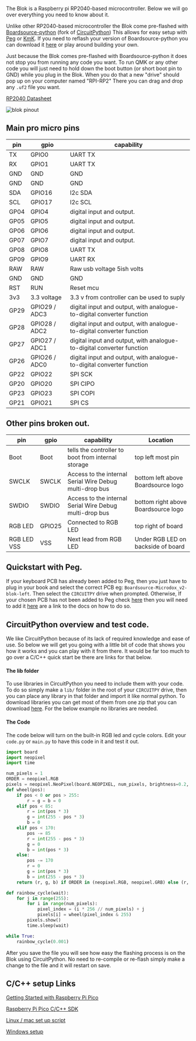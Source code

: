 The Blok is a Raspberry pi RP2040-based microcontroller. Below we will go over
everything you need to know about it.

Unlike other RP2040-based microcontroller the Blok come pre-flashed with
[Boardsource-python](https://github.com/boardsource/bs-python) (fork of
[CircuitPython](https://circuitpython.org/)) This allows for easy setup with
[Peg](https://peg.software/) or [KmK](https://www.kmkfw.io/). If you need to
reflash your version of Boardsource-python you can download it
[here](https://peg.software/api/blok.uf2) or play around building your own.

Just because the Blok comes pre-flashed with Boardsource-python it does not stop
you from running any code you want. To run QMK or any other code you will just
need to hold down the boot button (or short boot pin to GND) while you plug in
the Blok. When you do that a new "drive" should pop up on your computer named
"RPI-RP2" There you can drag and drop any `.uf2` file you want.

[RP2040
Datasheet](https://datasheets.raspberrypi.com/rp2040/rp2040-datasheet.pdf)

![blok
pinout](https://boardsource.imgix.net/617d3ea0-dd21-11ec-8169-f7a98d6afdaa.png)

## Main pro micro pins

| pin  | gpio          | capability                                                            |
|------|---------------|-----------------------------------------------------------------------|
| TX   | GPIO0         | UART TX                                                               |
| RX   | GPIO1         | UART TX                                                               |
| GND  | GND           | GND                                                                   |
| GND  | GND           | GND                                                                   |
| SDA  | GPIO16        | I2c SDA                                                               |
| SCL  | GPIO17        | I2c SCL                                                               |
| GP04 | GPIO4         | digital input and output.                                             |
| GP05 | GPIO5         | digital input and output.                                             |
| GP06 | GPIO6         | digital input and output.                                             |
| GP07 | GPIO7         | digital input and output.                                             |
| GP08 | GPIO8         | UART TX                                                               |
| GP09 | GPIO9         | UART RX                                                               |
| RAW  | RAW           | Raw usb voltage 5ish volts                                            |
| GND  | GND           | GND                                                                   |
| RST  | RUN           | Reset mcu                                                             |
| 3v3  | 3.3 voltage   | 3.3 v from controller can be used to suply                            |
| GP29 | GPIO29 / ADC3 | digital input and output, with analogue-to-digital converter function |
| GP28 | GPIO28 / ADC2 | digital input and output, with analogue-to-digital converter function |
| GP27 | GPIO27 / ADC1 | digital input and output, with analogue-to-digital converter function |
| GP26 | GPIO26 / ADC0 | digital input and output, with analogue-to-digital converter function |
| GP22 | GPIO22        | SPI SCK                                                               |
| GP20 | GPIO20        | SPI CIPO                                                              |
| GP23 | GPIO23        | SPI COPI                                                              |
| GP21 | GPIO21        | SPI CS                                                                |


## Other pins broken out.

| pin         | gpio   | capability                                              | Location                            |
|-------------|--------|---------------------------------------------------------|-------------------------------------|
| Boot        | Boot   | tells the controller to boot from internal storage      | top left most pin                   |
| SWCLK       | SWCLK  | Access to the internal Serial Wire Debug multi-drop bus | bottom left above Boardsource logo  |
| SWDIO       | SWDIO  | Access to the internal Serial Wire Debug multi-drop bus | bottom right above Boardsource logo |
| RGB LED     | GPIO25 | Connected to RGB LED                                    | top right of board                  |
| RGB LED VSS | VSS    | Next lead from RGB LED                                  | Under RGB LED on backside of board |

## Quickstart with Peg.

If your keyboard PCB has already been added to Peg, then you just have to plug
in your book and select the correct PCB eg: `Boardsource-Microdox_v2-blok-left`.
Then select the `CIRCUITPY` drive when prompted. Otherwise, If your chosen PCB
has not been added to Peg check
[here](https://peg.software/docs/Peg_Client/supported_keyboards) then you will
need to add it [here](https://peg.software/docs/) are a link to the docs on how
to do so.


## CircuitPython overview and test code.

We like CircuitPython because of its lack of required knowledge and ease of use.
So below we will get you going with a little bit of code that shows you how it
works and you can play with it from there. It would be far too much to go over a
C/C++ quick start be there are links for that below.

#### The lib folder

To use libraries in CircuitPython you need to include them with your code. To do
so simply make a `lib/` folder in the root of your `CIRCUITPY` drive, then you
can place any library in that folder and import it like normal python. To
download libraries you can get most of them from one zip that you can download
[here](https://github.com/adafruit/Adafruit_CircuitPython_Bundle/releases/download/20220415/adafruit-circuitpython-bundle-7.x-mpy-20220415.zip).
For the below example no libraries are needed.

#### The Code

The code below will turn on the built-in RGB led and cycle colors. Edit your
`code.py`  or `main.py` to have this code in it and test it out.

~~~python
import board
import neopixel
import time

num_pixels = 1
ORDER = neopixel.RGB
pixels = neopixel.NeoPixel(board.NEOPIXEL, num_pixels, brightness=0.2, auto_write=False, pixel_order=ORDER)
def wheel(pos):
    if pos < 0 or pos > 255:
        r = g = b = 0
    elif pos < 85:
        r = int(pos * 3)
        g = int(255 - pos * 3)
        b = 0
    elif pos < 170:
        pos -= 85
        r = int(255 - pos * 3)
        g = 0
        b = int(pos * 3)
    else:
        pos -= 170
        r = 0
        g = int(pos * 3)
        b = int(255 - pos * 3)
    return (r, g, b) if ORDER in (neopixel.RGB, neopixel.GRB) else (r, g, b, 0)

def rainbow_cycle(wait):
    for j in range(255):
        for i in range(num_pixels):
            pixel_index = (i * 256 // num_pixels) + j
            pixels[i] = wheel(pixel_index & 255)
        pixels.show()
        time.sleep(wait)

while True:
    rainbow_cycle(0.001)
~~~

After you save the file you will see how easy the flashing process is on the
Blok using CircuitPython. No need to re-compile or re-flash simply make a change
to the file and it will restart on save.

## C/C++ setup Links

[Getting Started with Raspberry Pi
Pico](https://datasheets.raspberrypi.org/pico/getting-started-with-pico.pdf)

[Raspberry Pi Pico C/C++ SDK
](https://datasheets.raspberrypi.org/pico/raspberry-pi-pico-c-sdk.pdf)

[Linux /  mac set up
script](https://github.com/raspberrypi/pico-setup/blob/master/pico_setup.sh)

[Windows setup](https://github.com/ndabas/pico-setup-windows)
